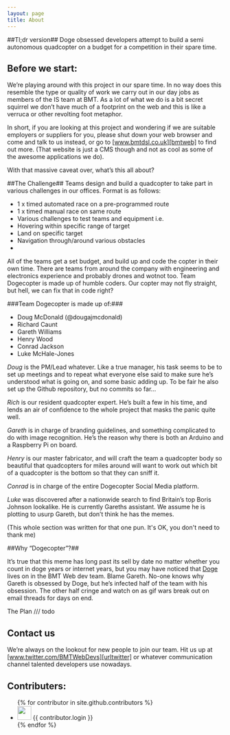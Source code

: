 ```yaml
---
layout: page
title: About
---
```


##Tl;dr version##
Doge obsessed developers attempt to build a semi autonomous quadcopter on a budget for a competition in their spare time.

Before we start:
--
We’re playing around with this project in our spare time. In no way does this resemble the type or quality of work we carry out in our day jobs as members of the IS team at BMT. As a lot of what we do is a bit secret squirrel we don’t have much of a footprint on the web and this is like a verruca or other revolting foot metaphor.

In short, if you are looking at this project and wondering if we are suitable employers or suppliers for you, please shut down your web browser and come and talk to us instead, or go to [www.bmtdsl.co.uk][bmtweb] to find out more. (That website is just a CMS though and not as cool as some of the awesome applications we do).

[bmtweb]: http://www.bmtdsl.co.uk

With that massive caveat over, what’s this all about?


##The Challenge##
Teams design and build a quadcopter to take part in various challenges in our offices. Format is as follows:

-	1 x timed automated race on a pre-programmed route
-	1 x timed manual race on same route
-	Various challenges to test teams and equipment i.e. 
- Hovering within specific range of target 
-	Land on specific target 
-	Navigation through/around various obstacles 
-	
All of the teams get a set budget, and build up and code the copter in their own time. There are teams from around the company with engineering and electronics experience and probably drones and wotnot too. Team Dogecopter is made up of humble coders. Our copter may not fly straight, but hell, we can fix that in code right?


###Team Dogecopter is made up of:###

- Doug McDonald (@dougajmcdonald)
- Richard Caunt
- Gareth Williams
- Henry Wood
- Conrad Jackson
- Luke McHale-Jones

*Doug* is the PM/Lead whatever. Like a true manager, his task seems to be to set up meetings and to repeat what everyone else said to make sure he’s understood what is going on, and some basic adding up. To be fair he also set up the Github repository, but no commits so far...

*Rich* is our resident quadcopter expert. He’s built a few in his time, and lends an air of confidence to the whole project that masks the panic quite well.

*Gareth* is in charge of branding guidelines, and something complicated to do with image recognition. He’s the reason why there is both an Arduino and a Raspberry Pi on board.

*Henry* is our master fabricator, and will craft the team a quadcopter body so beautiful that quadcopters for miles around will want to work out which bit of a quadcopter is the bottom so that they can sniff it.

*Conrad* is in charge of the entire Dogecopter Social Media platform. 

*Luke* was discovered after a nationwide search to find Britain’s top Boris Johnson lookalike. He is currently Gareths assistant. We assume he is plotting to usurp Gareth, but don’t think he has the memes. 

(This whole section was written for that one pun. It's OK, you don't need to thank me)

##Why “Dogecopter”?##

It’s true that this meme has long past its sell by date no matter whether you count in doge years or internet years, but you may have noticed that [Doge][urldoge] lives on in the BMT Web dev team. Blame Gareth. No-one knows why Gareth is obsessed by Doge, but he’s infected half of the team with his obsession. The other half cringe and watch on as gif wars break out on email threads for days on end. 



[urldoge]: http://knowyourmeme.com/memes/doge

The Plan /// todo

<gannt>

Contact us
--
We’re always on the lookout for new people to join our team. Hit us up at [www.twitter.com/BMTWebDevs][urltwitter] or whatever communication channel talented developers use nowadays.

[urltwitter]: https://www.twitter.com/BMTWebDevs

Contributers:
--
<ul>
{% for contributor in site.github.contributors %}
  <li>
    <img src="{{ contributor.avatar_url }}" width="32" height="32" /> {{ contributor.login }}
  </li>
{% endfor %}
</ul>
